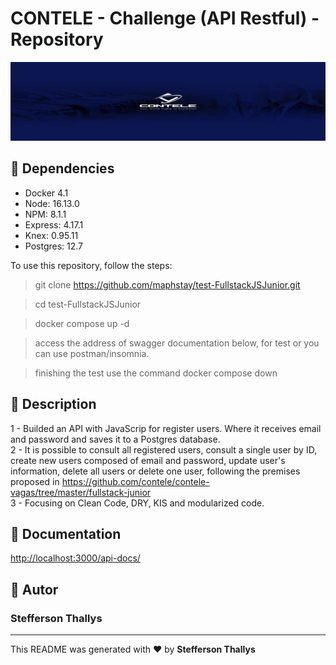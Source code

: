# CONTELE - Challenge (API Restful) - Repository

![CONTELE](./src/assets/contele-logo.jpg)

## :checkered_flag: Dependencies

- Docker 4.1
- Node: 16.13.0
- NPM: 8.1.1
- Express: 4.17.1
- Knex: 0.95.11
- Postgres: 12.7

To use this repository, follow the steps:

> git clone <https://github.com/maphstay/test-FullstackJSJunior.git>

> cd test-FullstackJSJunior

> docker compose up -d

> access the address of swagger documentation below, for test or you can use postman/insomnia.

> finishing the test use the command docker compose down 

## :scroll: Description

1 - Builded an API with JavaScrip for register users. Where it receives email and password and saves it to a Postgres database.<br/>
2 - It is possible to consult all registered users, consult a single user by ID, create new users composed of email and password, update user's information, delete all users or delete one user, following the premises proposed in <https://github.com/contele/contele-vagas/tree/master/fullstack-junior><br/>
3 - Focusing on Clean Code, DRY, KIS and modularized code.

## :pencil: Documentation

<http://localhost:3000/api-docs/>

## :bust_in_silhouette: Autor

### Stefferson Thallys

---

This README was generated with ❤️ by **Stefferson Thallys**
